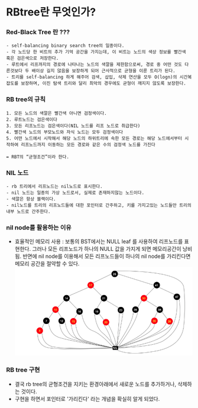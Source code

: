 # RBtree란 무엇인가?

### Red-Black Tree 란 ???

    - self-balancing binary search tree의 일종이다.
    - 각 노드당 한 비트의 추가 기억 공간을 가지는데, 이 비트는 노드의 색상 정보를 빨간색 혹은 검은색으로 저장한다.
    - 루트에서 리프까지의 경로에 나타나는 노드의 색깔을 제한함으로써, 경로 중 어떤 것도 다른것보다 두 배이상 길지 않음을 보장하게 되어 근사적으로 균형을 이룬 트리가 된다.
    - 트리를 self-balancing 하게 해주어 검색, 삽입, 삭제 연산을 모두 O(logn)의 시간복잡도를 보장하며, 이진 탐색 트리와 달리 최악의 경우에도 균형이 깨지지 않도록 보장한다.

### RB tree의 규칙

    1. 모든 노드의 색깔은 빨간색 아니면 검정색이다.
    2. 루트노드는 검은색이다
    3. 모든 리프노드는 검은색이다(NIL 노드를 리프 노드로 취급한다)
    4. 빨간색 노드의 부모노드와 자식 노드는 모두 검정색이다
    5. 어떤 노드에서 시작해서 해당 노드의 하위트리에 속한 모든 경로는 해당 노드에서부터 시작하여 리프노드까지 이동하는 모든 경로와 같은 수의 검정색 노드를 가진다

    = RBT의 “균형조건”이라 한다.

### NIL 노드

    - rb 트리에서 리프노드는 nil노드로 표시한다.
    - nil 노드는 일종의 가상 노드로서, 실제로 존재하지않는 노드이다.
    - 색깔은 항상 블랙이다.
    - nil노드를 트리의 리프노드들에 대한 포인터로 간주하고, 키를 가지고있는 노드들만 트리의 내부 노드로 간주한다.

### nil node를 활용하는 이유

>

- 효율적인 메모리 사용 : 보통의 BST에서는 NULL leaf 를 사용하여 리프노드를 표현한다. 그러나 모든 리프노드가 하나의 NULL 값을 가지게 되면 메모리공간이 낭비됨.
  반면에 nil node를 이용해서 모든 리프노드들이 하나의 nil node를 가리킨다면 메모리 공간을 절약할 수 있다.
  ![스크린샷 2023-08-17 17.00.26.png](../img/스크린샷%202023-09-03%2021.40.30.png)

### RB tree 구현

- 결국 rb tree의 균형조건을 지키는 환경아래에서 새로운 노드를 추가하거나, 삭제하는 것이다.
- 구현을 하면서 포인터로 '가리킨다' 라는 개념을 확실히 알게 되었다.
